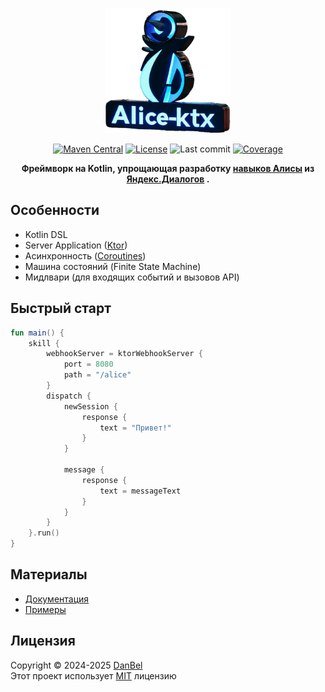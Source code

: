 <p align="center">
  <a href="https://github.com/danbeldev/alice-ktx/tree/master">
    <img width="200px" height="200px" alt="alice-skill" src="/mk-docs/docs/assets/alice-ktx.png">
  </a>
</p>

<div align="center">

[![Maven Central](https://badgen.net/badge/Maven%20Central/v1.0.1/blue?icon=github)](https://central.sonatype.com/artifact/io.github.danbeldev/alice-ktx)
[![License](https://img.shields.io/github/license/danbeldev/alice-ktx)](https://github.com/danbeldev/alice-ktx/blob/master/LICENSE)
![Last commit](https://img.shields.io/github/last-commit/danbeldev/alice-ktx)
[![Coverage](https://codecov.io/gh/danbeldev/alice-ktx/branch/master/graph/badge.svg)](https://codecov.io/gh/danbeldev/alice-ktx)

</div>
<p align="center">
    <b>
        Фреймворк на Kotlin, упрощающая разработку 
        <a target="_blank" href="https://dialogs.yandex.ru/store">навыков Алисы</a>
        из
        <a target="_blank" href="https://dialogs.yandex.ru/development">Яндекс.Диалогов</a>
        .
    </b>
</p>

## Особенности
- Kotlin DSL
- Server Application ([Ktor](https://ktor.io))
- Асинхронность ([Coroutines](https://github.com/Kotlin/kotlinx.coroutines))
- Машина состояний (Finite State Machine)
- Мидлвари (для входящих событий и вызовов API)

## Быстрый старт

```kotlin
fun main() {
    skill {
        webhookServer = ktorWebhookServer {
            port = 8080
            path = "/alice"
        }
        dispatch {
            newSession {
                response {
                    text = "Привет!"
                }
            }

            message {
                response {
                    text = messageText
                }
            }
        }
    }.run()
}
```

## Материалы
- [Документация](https://danbeldev.github.io/alice-ktx/)
- [Примеры](https://github.com/danbeldev/alice-ktx/tree/master/examples/src/main/kotlin/com/github/examples)


## Лицензия
Copyright © 2024-2025 [DanBel](https://github.com/danbeldev) \
Этот проект использует [MIT](https://github.com/danbeldev/alice-ktx/blob/master/LICENSE) лицензию

